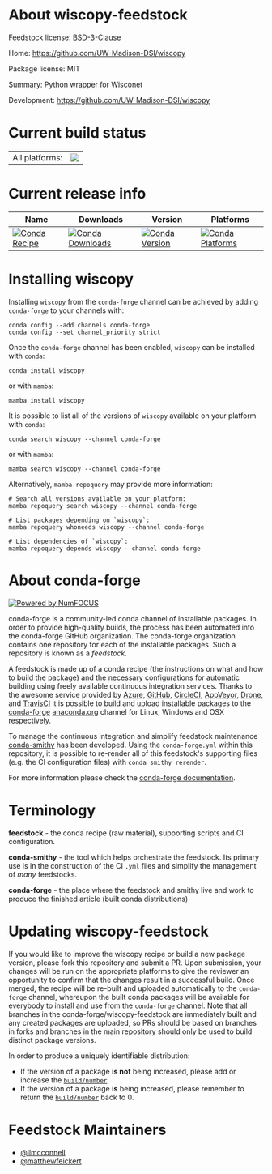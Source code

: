 About wiscopy-feedstock
=======================

Feedstock license: [BSD-3-Clause](https://github.com/conda-forge/wiscopy-feedstock/blob/main/LICENSE.txt)

Home: https://github.com/UW-Madison-DSI/wiscopy

Package license: MIT

Summary: Python wrapper for Wisconet

Development: https://github.com/UW-Madison-DSI/wiscopy

Current build status
====================


<table><tr><td>All platforms:</td>
    <td>
      <a href="https://dev.azure.com/conda-forge/feedstock-builds/_build/latest?definitionId=25312&branchName=main">
        <img src="https://dev.azure.com/conda-forge/feedstock-builds/_apis/build/status/wiscopy-feedstock?branchName=main">
      </a>
    </td>
  </tr>
</table>

Current release info
====================

| Name | Downloads | Version | Platforms |
| --- | --- | --- | --- |
| [![Conda Recipe](https://img.shields.io/badge/recipe-wiscopy-green.svg)](https://anaconda.org/conda-forge/wiscopy) | [![Conda Downloads](https://img.shields.io/conda/dn/conda-forge/wiscopy.svg)](https://anaconda.org/conda-forge/wiscopy) | [![Conda Version](https://img.shields.io/conda/vn/conda-forge/wiscopy.svg)](https://anaconda.org/conda-forge/wiscopy) | [![Conda Platforms](https://img.shields.io/conda/pn/conda-forge/wiscopy.svg)](https://anaconda.org/conda-forge/wiscopy) |

Installing wiscopy
==================

Installing `wiscopy` from the `conda-forge` channel can be achieved by adding `conda-forge` to your channels with:

```
conda config --add channels conda-forge
conda config --set channel_priority strict
```

Once the `conda-forge` channel has been enabled, `wiscopy` can be installed with `conda`:

```
conda install wiscopy
```

or with `mamba`:

```
mamba install wiscopy
```

It is possible to list all of the versions of `wiscopy` available on your platform with `conda`:

```
conda search wiscopy --channel conda-forge
```

or with `mamba`:

```
mamba search wiscopy --channel conda-forge
```

Alternatively, `mamba repoquery` may provide more information:

```
# Search all versions available on your platform:
mamba repoquery search wiscopy --channel conda-forge

# List packages depending on `wiscopy`:
mamba repoquery whoneeds wiscopy --channel conda-forge

# List dependencies of `wiscopy`:
mamba repoquery depends wiscopy --channel conda-forge
```


About conda-forge
=================

[![Powered by
NumFOCUS](https://img.shields.io/badge/powered%20by-NumFOCUS-orange.svg?style=flat&colorA=E1523D&colorB=007D8A)](https://numfocus.org)

conda-forge is a community-led conda channel of installable packages.
In order to provide high-quality builds, the process has been automated into the
conda-forge GitHub organization. The conda-forge organization contains one repository
for each of the installable packages. Such a repository is known as a *feedstock*.

A feedstock is made up of a conda recipe (the instructions on what and how to build
the package) and the necessary configurations for automatic building using freely
available continuous integration services. Thanks to the awesome service provided by
[Azure](https://azure.microsoft.com/en-us/services/devops/), [GitHub](https://github.com/),
[CircleCI](https://circleci.com/), [AppVeyor](https://www.appveyor.com/),
[Drone](https://cloud.drone.io/welcome), and [TravisCI](https://travis-ci.com/)
it is possible to build and upload installable packages to the
[conda-forge](https://anaconda.org/conda-forge) [anaconda.org](https://anaconda.org/)
channel for Linux, Windows and OSX respectively.

To manage the continuous integration and simplify feedstock maintenance
[conda-smithy](https://github.com/conda-forge/conda-smithy) has been developed.
Using the ``conda-forge.yml`` within this repository, it is possible to re-render all of
this feedstock's supporting files (e.g. the CI configuration files) with ``conda smithy rerender``.

For more information please check the [conda-forge documentation](https://conda-forge.org/docs/).

Terminology
===========

**feedstock** - the conda recipe (raw material), supporting scripts and CI configuration.

**conda-smithy** - the tool which helps orchestrate the feedstock.
                   Its primary use is in the construction of the CI ``.yml`` files
                   and simplify the management of *many* feedstocks.

**conda-forge** - the place where the feedstock and smithy live and work to
                  produce the finished article (built conda distributions)


Updating wiscopy-feedstock
==========================

If you would like to improve the wiscopy recipe or build a new
package version, please fork this repository and submit a PR. Upon submission,
your changes will be run on the appropriate platforms to give the reviewer an
opportunity to confirm that the changes result in a successful build. Once
merged, the recipe will be re-built and uploaded automatically to the
`conda-forge` channel, whereupon the built conda packages will be available for
everybody to install and use from the `conda-forge` channel.
Note that all branches in the conda-forge/wiscopy-feedstock are
immediately built and any created packages are uploaded, so PRs should be based
on branches in forks and branches in the main repository should only be used to
build distinct package versions.

In order to produce a uniquely identifiable distribution:
 * If the version of a package **is not** being increased, please add or increase
   the [``build/number``](https://docs.conda.io/projects/conda-build/en/latest/resources/define-metadata.html#build-number-and-string).
 * If the version of a package **is** being increased, please remember to return
   the [``build/number``](https://docs.conda.io/projects/conda-build/en/latest/resources/define-metadata.html#build-number-and-string)
   back to 0.

Feedstock Maintainers
=====================

* [@ilmcconnell](https://github.com/ilmcconnell/)
* [@matthewfeickert](https://github.com/matthewfeickert/)

